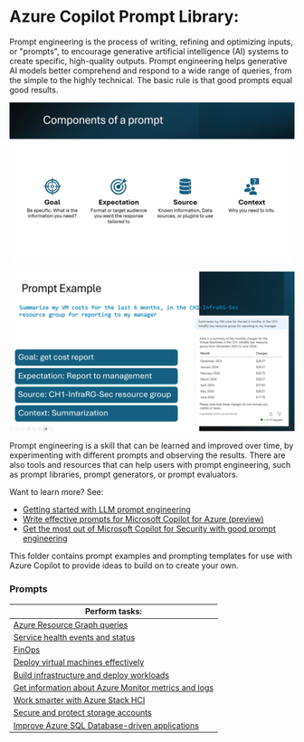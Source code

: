 # Azure Copilot Prompt Library:

Prompt engineering is the process of writing, refining and optimizing inputs, or "prompts", to encourage generative artificial intelligence (AI) systems to create specific, high-quality outputs. Prompt engineering helps generative AI models better comprehend and respond to a wide range of queries, from the simple to the highly technical. The basic rule is that good prompts equal good results.

![alt text](../Images/component-prompt.png)

![alt text](../Images/promp-example.png)

Prompt engineering is a skill that can be learned and improved over time, by experimenting with different prompts and observing the results. There are also tools and resources that can help users with prompt engineering, such as prompt libraries, prompt generators, or prompt evaluators.

Want to learn more? See:
* [Getting started with LLM prompt engineering](https://learn.microsoft.com/ai/playbook/technology-guidance/generative-ai/working-with-llms/prompt-engineering?WT.mc_id=modinfra-134800-pierrer)
* [Write effective prompts for Microsoft Copilot for Azure (preview)](https://learn.microsoft.com/azure/copilot/write-effective-prompts?WT.mc_id=modinfra-134800-pierrer)
* [Get the most out of Microsoft Copilot for Security with good prompt engineering](https://www.microsoft.com/security/blog/2024/02/21/get-the-most-out-of-microsoft-copilot-for-security-with-good-prompt-engineering/?WT.mc_id=modinfra-134800-pierrer)

This folder contains prompt examples and prompting templates for use with Azure Copilot to provide ideas to build on to create your own.

### Prompts

| Perform tasks: |
| -------- |
| [Azure Resource Graph queries]() |
| [Service health events and status]() |
| [FinOps]() |
| [Deploy virtual machines effectively]() |
| [Build infrastructure and deploy workloads]() |
| [Get information about Azure Monitor metrics and logs]() |
| [Work smarter with Azure Stack HCI]() |
| [Secure and protect storage accounts]() |
| [Improve Azure SQL Database-driven applications]() |
<br>
</table>

